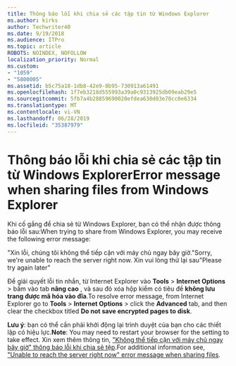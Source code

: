 ```yaml
---
title: Thông báo lỗi khi chia sẻ các tập tin từ Windows Explorer
ms.author: kirks
author: Techwriter40
ms.date: 9/19/2018
ms.audience: ITPro
ms.topic: article
ROBOTS: NOINDEX, NOFOLLOW
localization_priority: Normal
ms.custom:
- "1059"
- "5800005"
ms.assetid: b5c75a18-1db8-42e9-8b95-730913a61491
ms.openlocfilehash: 1f7eb3218d555993a39a0c9313925db09eab29e5
ms.sourcegitcommit: 5fb7a4b28859690020efdea630d03e70cc0e6334
ms.translationtype: MT
ms.contentlocale: vi-VN
ms.lasthandoff: 06/28/2019
ms.locfileid: "35387979"
---
```

# <a name="error-message-when-sharing-files-from-windows-explorer"></a><span data-ttu-id="26508-102">Thông báo lỗi khi chia sẻ các tập tin từ Windows Explorer</span><span class="sxs-lookup"><span data-stu-id="26508-102">Error message when sharing files from Windows Explorer</span></span>

<span data-ttu-id="26508-103">Khi cố gắng để chia sẻ từ Windows Explorer, bạn có thể nhận được thông báo lỗi sau:</span><span class="sxs-lookup"><span data-stu-id="26508-103">When trying to share from Windows Explorer, you may receive the following error message:</span></span>
  
<span data-ttu-id="26508-104">"Xin lỗi, chúng tôi không thể tiếp cận với máy chủ ngay bây giờ.</span><span class="sxs-lookup"><span data-stu-id="26508-104">"Sorry, we're unable to reach the server right now.</span></span> <span data-ttu-id="26508-105">Xin vui lòng thử lại sau"</span><span class="sxs-lookup"><span data-stu-id="26508-105">Please try again later"</span></span>
  
<span data-ttu-id="26508-106">Để giải quyết lỗi tin nhắn, từ Internet Explorer vào **Tools** \> **Internet Options** \> bấm vào tab **nâng cao** , và sau đó xóa hộp kiểm có tiêu đề **không lưu trang được mã hóa vào đĩa**.</span><span class="sxs-lookup"><span data-stu-id="26508-106">To resolve error message, from Internet Explorer go to **Tools** \> **Internet Options** \> click the **Advanced** tab, and then clear the checkbox titled **Do not save encrypted pages to disk**.</span></span>
  
 <span data-ttu-id="26508-107">**Lưu ý**: bạn có thể cần phải khởi động lại trình duyệt của bạn cho các thiết lập có hiệu lực.</span><span class="sxs-lookup"><span data-stu-id="26508-107">**Note**: You may need to restart your browser for the setting to take effect.</span></span> <span data-ttu-id="26508-108">Xin xem thêm thông tin, ["Không thể tiếp cận với máy chủ ngay bây giờ" thông báo lỗi khi chia sẻ tệp](https://go.microsoft.com/fwlink/?linkid=2022914).</span><span class="sxs-lookup"><span data-stu-id="26508-108">For additional information see, ["Unable to reach the server right now" error message when sharing files](https://go.microsoft.com/fwlink/?linkid=2022914).</span></span>
  